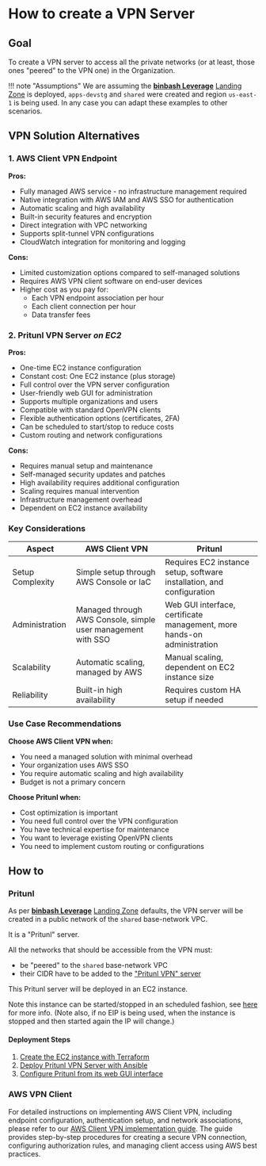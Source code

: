 # How to create a VPN Server

## Goal

To create a VPN server to access all the private networks (or at least, those ones "peered" to the VPN one) 
in the Organization.

!!! note "Assumptions"
    We are assuming the [**binbash Leverage**](https://leverage.binbash.co/) [Landing Zone](https://leverage.binbash.co/try-leverage/) is deployed, `apps-devstg` and `shared` were
    created and region `us-east-1` is being used. In any case you can adapt these examples to other scenarios.

## VPN Solution Alternatives

### 1. AWS Client VPN Endpoint

**Pros:**

- Fully managed AWS service - no infrastructure management required
- Native integration with AWS IAM and AWS SSO for authentication
- Automatic scaling and high availability
- Built-in security features and encryption
- Direct integration with VPC networking
- Supports split-tunnel VPN configurations
- CloudWatch integration for monitoring and logging

**Cons:**

- Limited customization options compared to self-managed solutions
- Requires AWS VPN client software on end-user devices
- Higher cost as you pay for:
    - Each VPN endpoint association per hour
    - Each client connection per hour
    - Data transfer fees

### 2. Pritunl VPN Server *on EC2*

**Pros:**

- One-time EC2 instance configuration  
- Constant cost: One EC2 instance (plus storage)  
- Full control over the VPN server configuration
- User-friendly web GUI for administration
- Supports multiple organizations and users
- Compatible with standard OpenVPN clients
- Flexible authentication options (certificates, 2FA)
- Can be scheduled to start/stop to reduce costs
- Custom routing and network configurations

**Cons:**

- Requires manual setup and maintenance
- Self-managed security updates and patches
- High availability requires additional configuration
- Scaling requires manual intervention
- Infrastructure management overhead
- Dependent on EC2 instance availability

### Key Considerations

| **Aspect** | **AWS Client VPN** | **Pritunl** |
|------------|--------------------|-------------|
| Setup Complexity | Simple setup through AWS Console or IaC | Requires EC2 instance setup, software installation, and configuration |
| Administration | Managed through AWS Console, simple user management with SSO | Web GUI interface, certificate management, more hands-on administration |
| Scalability | Automatic scaling, managed by AWS | Manual scaling, dependent on EC2 instance size |
| Reliability | Built-in high availability | Requires custom HA setup if needed |


### Use Case Recommendations

**Choose AWS Client VPN when:**

- You need a managed solution with minimal overhead
- Your organization uses AWS SSO
- You require automatic scaling and high availability
- Budget is not a primary concern

**Choose Pritunl when:**

- Cost optimization is important
- You need full control over the VPN configuration
- You have technical expertise for maintenance
- You want to leverage existing OpenVPN clients
- You need to implement custom routing or configurations


## How to

### Pritunl

As per [**binbash Leverage**](https://leverage.binbash.co/) [Landing Zone](https://leverage.binbash.co/try-leverage/) defaults, the VPN server will be created in a public network of 
the `shared` base-network VPC.

It is a "Pritunl" server.

All the networks that should be accessible from the VPN must:

- be "peered" to the `shared` base-network VPC
- their CIDR have to be added to the ["Pritunl VPN" server](https://pritunl.com/)

This Pritunl server will be deployed in an EC2 instance.

Note this instance can be started/stopped in an scheduled fashion, see [here](/user-guide/cookbooks/schedule-start-stop-ec2) for more info. 
(Note also, if no EIP is being used, when the instance is stopped and then started again the IP will change.)

#### Deployment Steps
1. [Create the EC2 instance with Terraform](./VPN-server-terraform.md)
2. [Deploy Pritunl VPN Server with Ansible](./VPN-server-ansible.md)
3. [Configure Pritunl from its web GUI interface](./VPN-server-gui-setup.md)

### AWS VPN Client

For detailed instructions on implementing AWS Client VPN, including endpoint configuration, authentication setup, and network associations, please refer to our [AWS Client VPN implementation guide](https://github.com/binbashar/le-tf-infra-aws/blob/master/network/us-east-1/client-vpn/README.md). The guide provides step-by-step procedures for creating a secure VPN connection, configuring authorization rules, and managing client access using AWS best practices.
